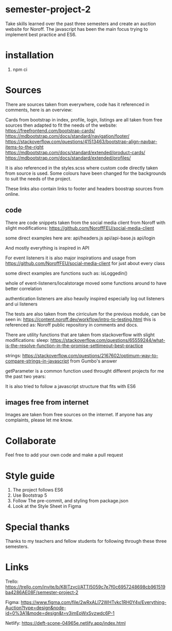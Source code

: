 # semester-project-2
 Take skills learned over the past three semesters and create an auction website for Noroff.
 The javascript has been the main focus trying to implement best practice and ES6.

# installation

1. npm ci

# Sources
There are sources taken from everywhere, code has it referenced in comments, here is an overview:

Cards from bootstrap in index, profile, login, listings are all taken from free sources then adapted to fit the needs of the website:
https://freefrontend.com/bootstrap-cards/
https://mdbootstrap.com/docs/standard/navigation/footer/
https://stackoverflow.com/questions/41513463/bootstrap-align-navbar-items-to-the-right
https://mdbootstrap.com/docs/standard/extended/product-cards/
https://mdbootstrap.com/docs/standard/extended/profiles/ 


It is also referenced in the styles.scss where custom code directly taken from source is used. Some colours have been changed for the backgrounds to suit the needs of the project.

These links also contain links to footer and headers boostrap sources from online.

## code

There are code snippets taken from the social media client from Noroff with slight modifications:
https://github.com/NoroffFEU/social-media-client

some direct examples here are:
api/headers.js
api/api-base.js
api/login

And mostly everything is inspired in API

For event listeners it is also major inspirations and usage from https://github.com/NoroffFEU/social-media-client for just about every class

some direct examples are functions such as:
isLoggedin()

whole of event-listeners/localstorage
moved some functions around to have better correlation

authentication listeners are also heavily inspired
especially log out listeners and ui listeners

The tests are also taken from the cirriculum for the previous module, can be seen in:
https://content.noroff.dev/workflow/intro-to-testing.html
this is referenced as: Noroff public repository in comments and docs.

There are utility functions that are taken from stackoverflow with slight modifications:
sleep:
https://stackoverflow.com/questions/65559244/what-is-the-resolve-function-in-the-promise-settimeout-best-practice

strings:
https://stackoverflow.com/questions/2167602/optimum-way-to-compare-strings-in-javascript from Gumbo's answer

getParameter is a common function used throught different projects for me the past two years:

It is also tried to follow a javascript structure that fits with ES6

## images free from internet
Images are taken from free sources on the internet. If anyone has any complaints, please let me know.

# Collaborate

Feel free to add your own code and make a pull request

# Style guide

1. The project follows ES6
2. Use Bootstrap 5
3. Follow The pre-commit, and styling from package.json
4. Look at the Style Sheet in Figma

# Special thanks

Thanks to my teachers and fellow students for following through these three semesters.

# Links
Trello:
https://trello.com/invite/b/K8ITzvcI/ATTI5059c7e7f0c6957248698cb961519ba4286AE08F/semester-project-2

Figma:
https://www.figma.com/file/2wRxALl72WHTvkc1RH0Y4v/Everything-Auction?type=design&node-id=0%3A1&mode=design&t=v3imEpWxSvzwdc6P-1

Netlify:
https://deft-scone-04965e.netlify.app/index.html